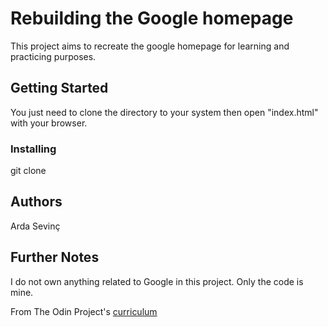 # Rebuilding the Google homepage

This project aims to recreate the google homepage for learning and practicing purposes.

## Getting Started

You just need to clone the directory to your system then open "index.html" with your browser.

### Installing

git clone <url of the project>

## Authors

Arda Sevinç

## Further Notes

I do not own anything related to Google in this project. Only the code is mine.

From The Odin Project's [curriculum](http://www.theodinproject.com/courses/web-development-101/lessons/html-css)